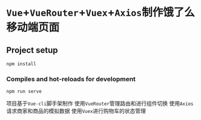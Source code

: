 # `Vue`+`VueRouter`+`Vuex`+`Axios`制作饿了么移动端页面

## Project setup
```
npm install
```

### Compiles and hot-reloads for development
```
npm run serve
```

项目基于`Vue-cli`脚手架制作
使用`VueRouter`管理路由和进行组件切换
使用`Axios`请求商家和商品的模拟数据
使用`Vuex`进行购物车的状态管理
